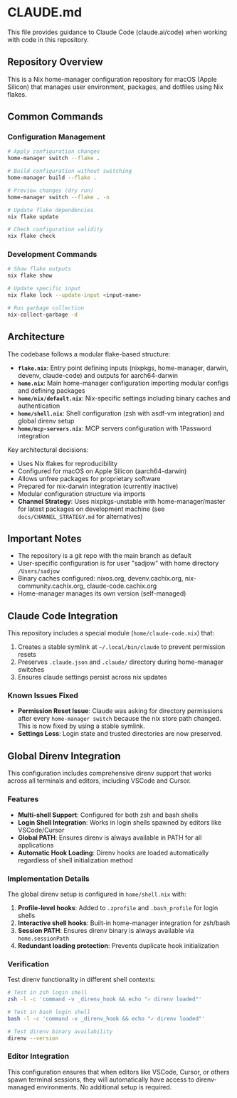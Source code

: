 # CLAUDE.md

This file provides guidance to Claude Code (claude.ai/code) when working with code in this repository.

## Repository Overview

This is a Nix home-manager configuration repository for macOS (Apple Silicon) that manages user environment, packages, and dotfiles using Nix flakes.

## Common Commands

### Configuration Management
```bash
# Apply configuration changes
home-manager switch --flake .

# Build configuration without switching
home-manager build --flake .

# Preview changes (dry run)
home-manager switch --flake . -n

# Update flake dependencies
nix flake update

# Check configuration validity
nix flake check
```

### Development Commands
```bash
# Show flake outputs
nix flake show

# Update specific input
nix flake lock --update-input <input-name>

# Run garbage collection
nix-collect-garbage -d
```

## Architecture

The codebase follows a modular flake-based structure:

- **`flake.nix`**: Entry point defining inputs (nixpkgs, home-manager, darwin, devenv, claude-code) and outputs for aarch64-darwin
- **`home.nix`**: Main home-manager configuration importing modular configs and defining packages
- **`home/nix/default.nix`**: Nix-specific settings including binary caches and authentication
- **`home/shell.nix`**: Shell configuration (zsh with asdf-vm integration) and global direnv setup
- **`home/mcp-servers.nix`**: MCP servers configuration with 1Password integration

Key architectural decisions:
- Uses Nix flakes for reproducibility
- Configured for macOS on Apple Silicon (aarch64-darwin)
- Allows unfree packages for proprietary software
- Prepared for nix-darwin integration (currently inactive)
- Modular configuration structure via imports
- **Channel Strategy**: Uses nixpkgs-unstable with home-manager/master for latest packages on development machine (see `docs/CHANNEL_STRATEGY.md` for alternatives)

## Important Notes

- The repository is a git repo with the main branch as default
- User-specific configuration is for user "sadjow" with home directory `/Users/sadjow`
- Binary caches configured: nixos.org, devenv.cachix.org, nix-community.cachix.org, claude-code.cachix.org
- Home-manager manages its own version (self-managed)

## Claude Code Integration

This repository includes a special module (`home/claude-code.nix`) that:

1. Creates a stable symlink at `~/.local/bin/claude` to prevent permission resets
2. Preserves `.claude.json` and `.claude/` directory during home-manager switches
3. Ensures claude settings persist across nix updates

### Known Issues Fixed

- **Permission Reset Issue**: Claude was asking for directory permissions after every `home-manager switch` because the nix store path changed. This is now fixed by using a stable symlink.
- **Settings Loss**: Login state and trusted directories are now preserved.

## Global Direnv Integration

This configuration includes comprehensive direnv support that works across all terminals and editors, including VSCode and Cursor.

### Features

- **Multi-shell Support**: Configured for both zsh and bash shells
- **Login Shell Integration**: Works in login shells spawned by editors like VSCode/Cursor
- **Global PATH**: Ensures direnv is always available in PATH for all applications
- **Automatic Hook Loading**: Direnv hooks are loaded automatically regardless of shell initialization method

### Implementation Details

The global direnv setup is configured in `home/shell.nix` with:

1. **Profile-level hooks**: Added to `.zprofile` and `.bash_profile` for login shells
2. **Interactive shell hooks**: Built-in home-manager integration for zsh/bash
3. **Session PATH**: Ensures direnv binary is always available via `home.sessionPath`
4. **Redundant loading protection**: Prevents duplicate hook initialization

### Verification

Test direnv functionality in different shell contexts:

```bash
# Test in zsh login shell
zsh -l -c 'command -v _direnv_hook && echo "✓ direnv loaded"'

# Test in bash login shell
bash -l -c 'command -v _direnv_hook && echo "✓ direnv loaded"'

# Test direnv binary availability
direnv --version
```

### Editor Integration

This configuration ensures that when editors like VSCode, Cursor, or others spawn terminal sessions, they will automatically have access to direnv-managed environments. No additional setup is required.